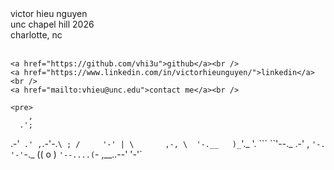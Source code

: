 <div class="content-clock-wrapper">
  <div class="main-text">
    victor hieu nguyen<br />
    unc chapel hill 2026<br />
    charlotte, nc<br /><br />

    <a href="https://github.com/vhi3u">github</a><br />
    <a href="https://www.linkedin.com/in/victorhieunguyen/">linkedin</a><br />
    <a href="mailto:vhieu@unc.edu">contact me</a><br />

    <pre>
        ,
      .';
  .-'` .'
,`.-'-.`\
; /     '-'
| \       ,-,
\  '-.__   )_`'._
'.     ```      ``'--._
.-' ,                   `'-.
'-'`-._           ((   o    )
        `'--....(`- ,__..--'
                '-'`
    </pre>
  </div>

  <!-- NEW wrapper for right-hand block
  <div class="clock-music-wrapper">
    <div id="clock" class="time-block">
      <div><strong>current time</strong></div>
      <div>charlotte: <span id="est-time"></span></div>
      <div>houston: <span id="cst-time"></span></div>
      <div>los angeles: <span id="pst-time"></span></div>
    </div>

  </div> -->
</div>
